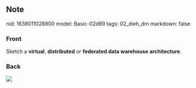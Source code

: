 ## Note
nid: 1638011028800
model: Basic-02d89
tags: 02_dwh_dm
markdown: false

### Front
Sketch a <b>virtual</b>, <b>distributed</b> or <b>federated data warehouse architecture</b>.

### Back
<img src="70037584.png">
